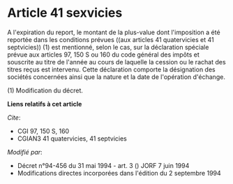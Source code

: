 # Article 41 sexvicies

A l'expiration du report, le montant de la plus-value dont l'imposition a été reportée dans les conditions prévues ((aux
articles 41 quatervicies et 41 septvicies)) (1) est mentionné, selon le cas, sur la déclaration spéciale prévue aux articles
97, 150 S ou 160 du code général des impôts et souscrite au titre de l'année au cours de laquelle la cession ou le rachat des
titres reçus est intervenu. Cette déclaration comporte la désignation des sociétés concernées ainsi que la nature et la date
de l'opération d'échange.

(1) Modification du décret.

**Liens relatifs à cet article**

_Cite_:

  - CGI 97, 150 S, 160
  - CGIAN3 41 quatervicies, 41 septvicies

_Modifié par_:

  - Décret n°94-456 du 31 mai 1994 - art. 3 () JORF 7 juin 1994
  - Modifications directes incorporées dans l'édition du 2 septembre 1994
